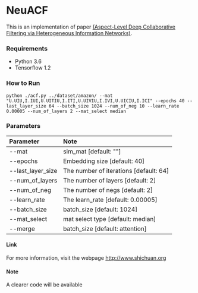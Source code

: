 # NeuACF
This is an implementation of paper  [(Aspect-Level Deep Collaborative Filtering via Heterogeneous Information Networks)](http://www.shichuan.org/doc/46.pdf). 



### Requirements

- Python 3.6
- Tensorflow 1.2

### How to Run

```
python ./acf.py ../dataset/amazon/ --mat "U.UIU,I.IUI,U.UITIU,I.ITI,U.UIVIU,I.IVI,U.UICIU,I.ICI" --epochs 40 --last_layer_size 64 --batch_size 1024 --num_of_neg 10 --learn_rate 0.00005 --num_of_layers 2 --mat_select median

```

### Parameters

Parameter | Note  
|:---|:---|
|--mat|sim_mat [default: ""]|
|--epochs|Embedding size [default: 40]|
|--last_layer_size| The number of iterations [default: 64]|
|--num_of_layers|                The number of layers [default: 2]|
|--num_of_neg|               The number of negs [default: 2]|
|--learn_rate|                The learn_rate [default: 0.00005]|
|--batch_size|                batch_size [default: 1024]|
|--mat_select|                mat select type [default: median]|
|--merge|                batch_size [default: attention]|


#### Link
For more information, visit the webpage http://www.shichuan.org

#### Note
A clearer code  will be available